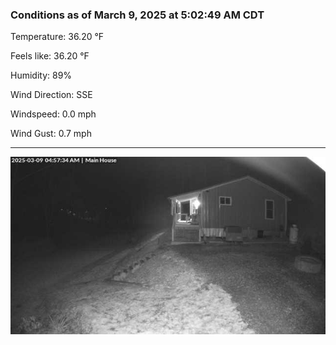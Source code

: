 ### Conditions as of March 9, 2025 at 5:02:49 AM CDT 

Temperature: 36.20 &deg;F

Feels like: 36.20 &deg;F

Humidity: 89%

Wind Direction: SSE

Windspeed: 0.0 mph

Wind Gust: 0.7 mph

---

<img src="./images/latest.jpeg"/>

